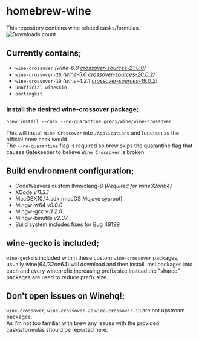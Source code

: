 # homebrew-wine
This repository contains wine related casks/formulas.\
![Downloads count](https://img.shields.io/github/downloads/gcenx/homebrew-wine/total.svg)

## Currently contains;
- `wine-crossover`    *(wine-6.0 [crossover-sources-21.0.0](https://media.codeweavers.com/pub/crossover/source/crossover-sources-21.0.0.tar.gz))*
- `wine-crossover-20` *(wine-5.0 [crossover-sources-20.0.2](https://media.codeweavers.com/pub/crossover/source/crossover-sources-20.0.2.tar.gz))*
- `wine-crossover-19` *(wine-4.2.1 [crossover-sources-19.0.2](https://media.codeweavers.com/pub/crossover/source/crossover-sources-19.0.2.tar.gz))*
- `unofficial-wineskin`
- `portingkit`

### Install the desired wine-crossover package;
```
brew install --cask --no-quarantine gcenx/wine/wine-crossover
```
This will install `Wine Crossover` into `/Applications` and function as the official brew cask would.\
The `--no-quarantine` flag is required so brew skips the quarantine flag that causes Gatekeeper to believe `Wine Crossover` is broken.

## Build environment configuration;
- CodeWeavers custom llvm/clang-8 _(Required for wine32on64)_
- XCode _v11.3.1_
- MacOSX10.14.sdk (macOS Mojave sysroot)
- Mingw-w64 _v9.0.0_
- Mingw-gcc _v11.2.0_
- Mingw-binutils _v2.37_
- Build system includes fixes for [Bug 49199](https://bugs.winehq.org/show_bug.cgi?id=49199)

## wine-gecko is included;
`wine-gecko`is included within these custom `wine-crossover` packages, usually wine(64/32on64) will download and then install .msi packages into each and every wineprefix increasing prefix size instead the "shared" packages are used to reduce prefix size.

## Don't open issues on Winehq!;
`wine-crossover`, `wine-crossover-20` `wine-crossover-19` are not upstream packages.\
As I’m not too familiar with brew any issues with the provided casks/formulas should be reported here.
